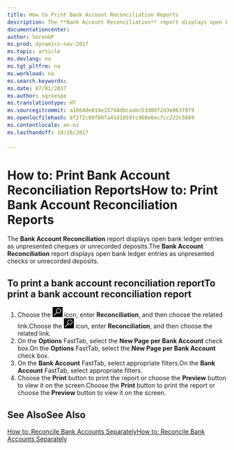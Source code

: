 ```yaml
---
title: How to Print Bank Account Reconciliation Reports
description: The **Bank Account Reconciliation** report displays open bank ledger entries as unpresented cheques or unrecorded deposits.
documentationcenter: 
author: SorenGP
ms.prod: dynamics-nav-2017
ms.topic: article
ms.devlang: na
ms.tgt_pltfrm: na
ms.workload: na
ms.search.keywords: 
ms.date: 07/01/2017
ms.author: sgroespe
ms.translationtype: HT
ms.sourcegitcommit: a16640e014e157d4dbcaabc53d0df2d3e063f8f9
ms.openlocfilehash: 8f2f2c89f80fa41d1059fcd60e6ec7cc223c5869
ms.contentlocale: en-nz
ms.lasthandoff: 10/26/2017

---
```

# <a name="how-to-print-bank-account-reconciliation-reports"></a><span data-ttu-id="e6d0e-103">How to: Print Bank Account Reconciliation Reports</span><span class="sxs-lookup"><span data-stu-id="e6d0e-103">How to: Print Bank Account Reconciliation Reports</span></span>
<span data-ttu-id="e6d0e-104">The **Bank Account Reconciliation** report displays open bank ledger entries as unpresented cheques or unrecorded deposits.</span><span class="sxs-lookup"><span data-stu-id="e6d0e-104">The **Bank Account Reconciliation** report displays open bank ledger entries as unpresented checks or unrecorded deposits.</span></span>  

## <a name="to-print-a-bank-account-reconciliation-report"></a><span data-ttu-id="e6d0e-105">To print a bank account reconciliation report</span><span class="sxs-lookup"><span data-stu-id="e6d0e-105">To print a bank account reconciliation report</span></span>  

1.  <span data-ttu-id="e6d0e-106">Choose the ![Search for Page or Report](../../media/ui-search/search_small.png "Search for Page or Report icon") icon, enter **Reconciliation**, and then choose the related link.</span><span class="sxs-lookup"><span data-stu-id="e6d0e-106">Choose the ![Search for Page or Report](../../media/ui-search/search_small.png "Search for Page or Report icon") icon, enter **Reconciliation**, and then choose the related link.</span></span>  
2.  <span data-ttu-id="e6d0e-107">On the **Options** FastTab, select the **New Page per Bank Account** check box.</span><span class="sxs-lookup"><span data-stu-id="e6d0e-107">On the **Options** FastTab, select the **New Page per Bank Account** check box.</span></span>  
3.  <span data-ttu-id="e6d0e-108">On the **Bank Account** FastTab, select appropriate filters.</span><span class="sxs-lookup"><span data-stu-id="e6d0e-108">On the **Bank Account** FastTab, select appropriate filters.</span></span>  
4.  <span data-ttu-id="e6d0e-109">Choose the **Print** button to print the report or choose the **Preview** button to view it on the screen.</span><span class="sxs-lookup"><span data-stu-id="e6d0e-109">Choose the **Print** button to print the report or choose the **Preview** button to view it on the screen.</span></span>  

## <a name="see-also"></a><span data-ttu-id="e6d0e-110">See Also</span><span class="sxs-lookup"><span data-stu-id="e6d0e-110">See Also</span></span>  
[<span data-ttu-id="e6d0e-111">How to: Reconcile Bank Accounts Separately</span><span class="sxs-lookup"><span data-stu-id="e6d0e-111">How to: Reconcile Bank Accounts Separately</span></span>](../../bank-how-reconcile-bank-accounts-separately.md)

